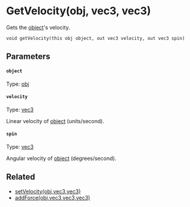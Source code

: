 

# GetVelocity(obj, vec3, vec3)

Gets the [object](#object)'s velocity.

```
void getVelocity(this obj object, out vec3 velocity, out vec3 spin)
```

## Parameters

#### `object`
Type: [obj](/MdDocs/Types/Obj.md)

#### `velocity`
Type: [vec3](/MdDocs/Types/Vec3.md)

Linear velocity of [object](#object) (units/second).

#### `spin`
Type: [vec3](/MdDocs/Types/Vec3.md)

Angular velocity of [object](#object) (degrees/second).

## Related

 - [setVelocity(obj,vec3,vec3)](/MdDocs/Functions/SetVelocity.obj.vec3.vec3.md)
 - [addForce(obj,vec3,vec3,vec3)](/MdDocs/Functions/AddForce.obj.vec3.vec3.vec3.md)


